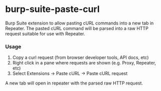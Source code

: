 # burp-suite-paste-curl
Burp Suite extension to allow pasting cURL commands into a new tab in Repeater. The pasted cURL command will be parsed 
into a raw HTTP request suitable for use with Repeater.

### Usage
1. Copy a curl request (from browser developer tools, API docs, etc)
2. Right click in a pane where requests are shown (e.g. Proxy, Repeater, etc)
3. Select Extensions -> Paste cURL -> Paste cURL request

A new tab will open in repeater with the parsed raw HTTP request.